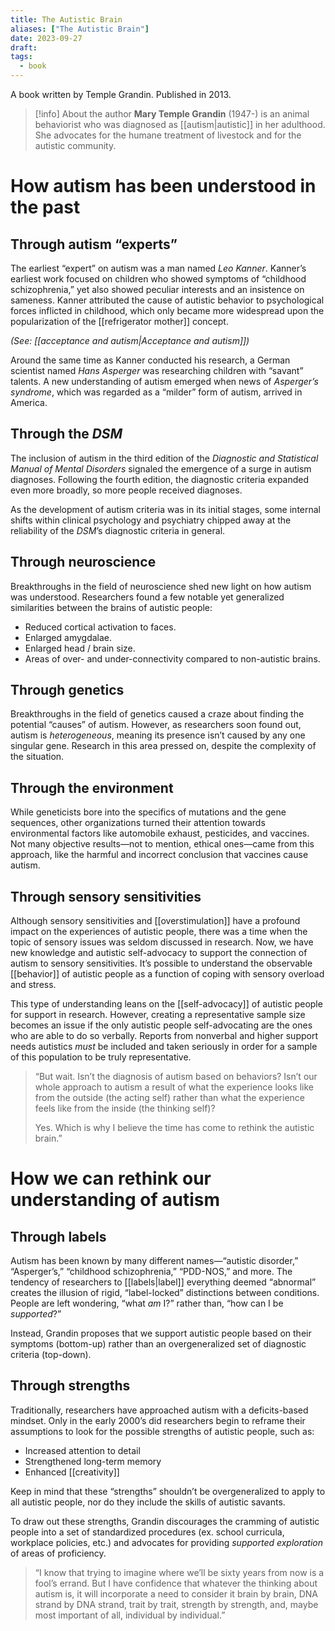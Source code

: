 ```yaml
---
title: The Autistic Brain
aliases: ["The Autistic Brain"]
date: 2023-09-27
draft:
tags:
  - book
---
```


A book written by Temple Grandin. Published in 2013.

> [!info] About the author
> **Mary Temple Grandin** (1947-) is an animal behaviorist who was diagnosed as [[autism|autistic]] in her adulthood. She advocates for the humane treatment of livestock and for the autistic community.

# How autism has been understood in the past

## Through autism “experts”

The earliest “expert” on autism was a man named *Leo Kanner*. Kanner’s earliest work focused on children who showed symptoms of “childhood schizophrenia,” yet also showed peculiar interests and an insistence on sameness. Kanner attributed the cause of autistic behavior to psychological forces inflicted in childhood, which only became more widespread upon the popularization of the [[refrigerator mother]] concept. 

*(See: [[acceptance and autism|Acceptance and autism]])*

Around the same time as Kanner conducted his research, a German scientist named *Hans Asperger* was researching children with “savant” talents. A new understanding of autism emerged when news of *Asperger’s syndrome*, which was regarded as a “milder” form of autism, arrived in America.

## Through the *DSM*

The inclusion of autism in the third edition of the *Diagnostic and Statistical Manual of Mental Disorders* signaled the emergence of a surge in autism diagnoses. Following the fourth edition, the diagnostic criteria expanded even more broadly, so more people received diagnoses.

As the development of autism criteria was in its initial stages, some internal shifts within clinical psychology and psychiatry chipped away at the reliability of the *DSM*’s diagnostic criteria in general. 

## Through neuroscience

Breakthroughs in the field of neuroscience shed new light on how autism was understood. Researchers found a few notable yet generalized similarities between the brains of autistic people:

- Reduced cortical activation to faces.
- Enlarged amygdalae.
- Enlarged head / brain size.
- Areas of over- and under-connectivity compared to non-autistic brains.

## Through genetics

Breakthroughs in the field of genetics caused a craze about finding the potential “causes” of autism. However, as researchers soon found out, autism is *heterogeneous*, meaning its presence isn’t caused by any one singular gene. Research in this area pressed on, despite the complexity of the situation.

## Through the environment

While geneticists bore into the specifics of mutations and the gene sequences, other organizations turned their attention towards environmental factors like automobile exhaust, pesticides, and vaccines. Not many objective results—not to mention, ethical ones—came from this approach, like the harmful and incorrect conclusion that vaccines cause autism.

## Through sensory sensitivities

Although sensory sensitivities and [[overstimulation]] have a profound impact on the experiences of autistic people, there was a time when the topic of sensory issues was seldom discussed in research. Now, we have new knowledge and autistic self-advocacy to support the connection of autism to sensory sensitivities. It’s possible to understand the observable [[behavior]] of autistic people as a function of coping with sensory overload and stress.

This type of understanding leans on the [[self-advocacy]] of autistic people for support in research. However, creating a representative sample size becomes an issue if the only autistic people self-advocating are the ones who are able to do so verbally. Reports from nonverbal and higher support needs autistics *must* be included and taken seriously in order for a sample of this population to be truly representative.

> “But wait. Isn’t the diagnosis of autism based on behaviors? Isn’t our whole approach to autism a result of what the experience looks like from the outside (the acting self) rather than what the experience feels like from the inside (the thinking self)?
> 
> Yes. Which is why I believe the time has come to rethink the autistic brain.”

# How we can rethink our understanding of autism

## Through labels

Autism has been known by many different names—“autistic disorder,” “Asperger’s,” “childhood schizophrenia,” “PDD-NOS,” and more. The tendency of researchers to [[labels|label]] everything deemed “abnormal” creates the illusion of rigid, “label-locked” distinctions between conditions. People are left wondering, “what *am* I?” rather than, “how can I be *supported*?”

Instead, Grandin proposes that we support autistic people based on their symptoms (bottom-up) rather than an overgeneralized set of diagnostic criteria (top-down).

## Through strengths

Traditionally, researchers have approached autism with a deficits-based mindset. Only in the early 2000’s did researchers begin to reframe their assumptions to look for the possible strengths of autistic people, such as:

- Increased attention to detail
- Strengthened long-term memory
- Enhanced [[creativity]]

Keep in mind that these “strengths” shouldn’t be overgeneralized to apply to all autistic people, nor do they include the skills of autistic savants.

To draw out these strengths, Grandin discourages the cramming of autistic people into a set of standardized procedures (ex. school curricula, workplace policies, etc.) and advocates for providing *supported exploration* of areas of proficiency.

> “I know that trying to imagine where we’ll be sixty years from now is a fool’s errand. But I have confidence that whatever the thinking about autism is, it will incorporate a need to consider it brain by brain, DNA strand by DNA strand, trait by trait, strength by strength, and, maybe most important of all, individual by individual.”